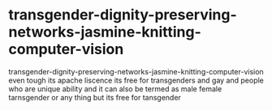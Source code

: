 # transgender-dignity-preserving-networks-jasmine-knitting-computer-vision
transgender-dignity-preserving-networks-jasmine-knitting-computer-vision even tough its apache liscence its free for transgenders and gay and people who are unique ability and it can also be termed as male female tarnsgender or any thing but its free for tansgender
